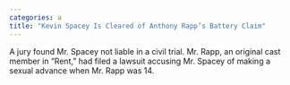 ```yaml
---
categories: a
title: "Kevin Spacey Is Cleared of Anthony Rapp’s Battery Claim"
---
```

A jury found Mr. Spacey not liable in a civil trial. Mr. Rapp, an original cast member in “Rent,” had filed a lawsuit accusing Mr. Spacey of making a sexual advance when Mr. Rapp was 14.